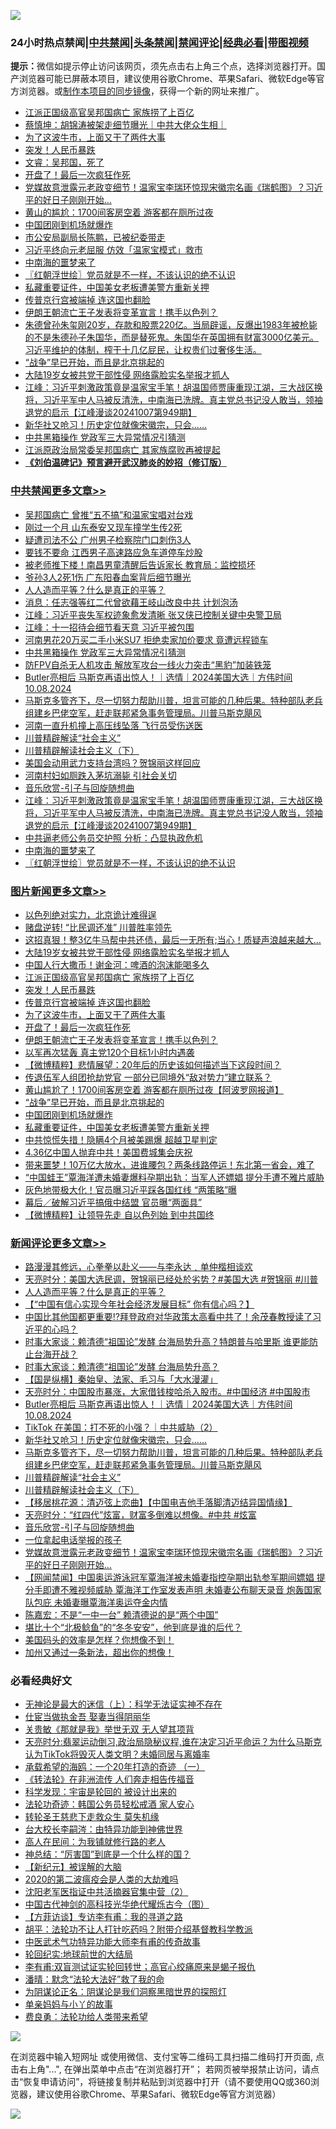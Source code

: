 ![](https://raw.githubusercontent.com/jsvpn/jsproxy/dev/64photo/fqnews-qr.jpg)

<div id="tt">
<h3>24小时热点禁闻|<a href="#%E4%B8%AD%E5%85%B1%E7%A6%81%E9%97%BB%E6%9B%B4%E5%A4%9A%E6%96%87%E7%AB%A0">中共禁闻</a>|<a href="#%E5%9B%BE%E7%89%87%E6%96%B0%E9%97%BB%E6%9B%B4%E5%A4%9A%E6%96%87%E7%AB%A0">头条禁闻</a>|<a href="#%E6%96%B0%E9%97%BB%E8%AF%84%E8%AE%BA%E6%9B%B4%E5%A4%9A%E6%96%87%E7%AB%A0">禁闻评论|<a href="#%E5%BF%85%E7%9C%8B%E7%BB%8F%E5%85%B8%E5%A5%BD%E6%96%87">经典必看</a>|<a href="https://696153.xyz/3" target="_blank">带图视频</a></h3>
<div><b>提示：</b>微信如提示停止访问该网页，须先点击右上角三个点，选择浏览器打开。国产浏览器可能已屏蔽本项目，建议使用谷歌Chrome、苹果Safari、微软Edge等官方浏览器。或<a href="%E5%88%B6%E4%BD%9Cgit%E7%A6%81%E9%97%BB%E9%95%9C%E5%83%8F.md">制作本项目的同步镜像</a>，获得一个新的网址来推广。</div>
<ul>

<li><a href="/topimagenews/20241008/2099048.md">江派正国级高官吴邦国病亡 家族捞了上百亿</a></li>
<li><a href="/sohnews/20241008/2098991.md">蔡慎坤：胡锦涛被架走细节曝光｜中共大佬众生相｜</a></li>
<li><a href="/topimagenews/20241008/2098932.md">为了这波牛市，上面又干了两件大事</a></li>
<li><a href="/topimagenews/20241008/2099044.md">突发！人民币暴跌</a></li>
<li><a href="/sohnews/20241008/2099086.md">文睿：吴邦国，死了</a></li>
<li><a href="/topimagenews/20241008/2098931.md">开盘了！最后一次疯狂作死</a></li>
<li><a href="/comments/20241008/2098942.md">党媒故意泄露元老政变细节！温家宝李瑞环惊现宋徽宗名画《瑞鹤图》？习近平的好日子刚刚开始…</a></li>
<li><a href="/cnnews/20241008/2098864.md">黄山的尴尬：1700间客房空着 游客都在厕所过夜</a></li>
<li><a href="/topimagenews/20241008/2098880.md">中国团刚到机场就爆炸</a></li>
<li><a href="/baitai/20241008/2099008.md">市公安局副局长陈鹏，已被纪委带走</a></li>
<li><a href="/headline/20241008/2099088.md">习近平终向元老屈服 仿效「温家宝模式」救市</a></li>
<li><a href="/cbnews/20241008/2098939.md">中南海的噩梦来了</a></li>
<li><a href="/cbnews/20241008/2098912.md">〖红朝浮世绘〗党员就是不一样，不该认识的绝不认识</a></li>
<li><a href="/topimagenews/20241008/2098847.md">私藏重要证件，中国美女老板遭美警方重新关押</a></li>
<li><a href="/topimagenews/20241008/2099043.md">传普京行宫被端掉 连这国也翻脸</a></li>
<li><a href="/topimagenews/20241008/2098886.md">伊朗王朝流亡王子发表将变革宣言！携手以色列？</a></li>
<li><a href="/sohnews/20241008/2098911.md">朱德曾孙朱玺刚20岁，存款和股票220亿。当局辟谣，反爆出1983年被枪毙的不是朱德孙子朱国华，而是替死鬼。朱国华在英国拥有财富3000亿美元。习近平维护的体制，榨干十几亿屁民，让权贵们过奢侈生活。</a></li>
<li><a href="/topimagenews/20241008/2098881.md">“战争”早已开始，而且是北京挑起的</a></li>
<li><a href="/topimagenews/20241008/2099173.md">大陆19岁女被共党干部性侵 网络露脸实名举报才抓人</a></li>
<li><a href="/cbnews/20241008/2098955.md">江峰：习近平刺激政策竟是温家宝手笔！胡温国师贾康重现江湖，三大战区换将，习近平军中人马被反清洗，中南海已洗牌。真主党总书记没人敢当，领袖退党的启示【江峰漫谈20241007第949期】</a></li>
<li><a href="/comments/20241008/2099076.md">新华社又呛习！历史定位就像宋徽宗，只会......</a></li>
<li><a href="/cbnews/20241008/2099135.md">中共黑箱操作 党政军三大异常情况引猜测</a></li>
<li><a href="/ccpdope/20241008/2099111.md">江派原政治局常委吴邦国病亡 其家族腐败再被提起</a></li>
<li><b><a href="/comments/20200207/1272816.md" target="_blank">《刘伯温碑记》预言避开武汉肺炎的妙招（修订版）</a></b></li>
</ul>
</div>

<div class="catlist">
<h3><a href="/cbnews/" target="_blank">中共禁闻</a><span><a href="/cbnews/" target="_blank" rel="nofollow">更多文章>></a></span></h3>
<ul>
<li><a href="/cbnews/20241009/2099290.md" target="_blank">吴邦国病亡 曾推“五不搞”和温家宝唱对台戏</a></li>
<li><a href="/cbnews/20241009/2099288.md" target="_blank">刚过一个月 山东泰安又现车撞学生传2死</a></li>
<li><a href="/cbnews/20241009/2099287.md" target="_blank">疑遭司法不公 广州男子检察院门口刺伤3人</a></li>
<li><a href="/cbnews/20241009/2099286.md" target="_blank">要钱不要命 江西男子高速路应急车道停车炒股</a></li>
<li><a href="/cbnews/20241009/2099271.md" target="_blank">被老师推下楼！南昌男童清醒后告诉家长 教育局：监控损坏</a></li>
<li><a href="/cbnews/20241009/2099256.md" target="_blank">爷孙3人2死1伤 广东阳春血案背后细节曝光</a></li>
<li><a href="/comments/20241009/2099228.md" target="_blank">人人造而平等？什么是真正的平等？</a></li>
<li><a href="/cbnews/20241009/2099218.md" target="_blank">消息：任志强等红二代曾欲藉王岐山改良中共 计划泡汤</a></li>
<li><a href="/cbnews/20241009/2099216.md" target="_blank">江峰：习近平丧失军权迹象愈发清晰 张又侠已控制关键中央警卫局</a></li>
<li><a href="/cbnews/20241009/2099215.md" target="_blank">江峰：十一招待会细节看天意 习近平被包围</a></li>
<li><a href="/cbnews/20241008/2099174.md" target="_blank">河南男花20万买二手小米SU7 拒绝卖家加价要求 竟遭远程锁车</a></li>
<li><a href="/cbnews/20241008/2099135.md" target="_blank">中共黑箱操作 党政军三大异常情况引猜测</a></li>
<li><a href="/cbnews/20241008/2099134.md" target="_blank">防FPV自杀无人机攻击 解放军攻台一线火力突击“黑豹”加装铁笼</a></li>
<li><a href="/comments/20241008/2099122.md" target="_blank">Butler亮相后 马斯克再语出惊人！｜选情｜2024美国大选｜方伟时间 10.08.2024</a></li>
<li><a href="/comments/20241008/2099051.md" target="_blank">马斯克多管齐下，尽一切努力帮助川普，坦言可能的几种后果。特种部队老兵组建乡巴佬空军，赶走联邦紧急事务管理局。川普马斯克飓风</a></li>
<li><a href="/cbnews/20241008/2099049.md" target="_blank">河南一直升机撞上高压线坠落 飞行员受伤送医</a></li>
<li><a href="/comments/20241008/2099038.md" target="_blank">川普精辟解读“社会主义”</a></li>
<li><a href="/comments/20241008/2099037.md" target="_blank">川普精辟解读社会主义（下）</a></li>
<li><a href="/cbnews/20241008/2098982.md" target="_blank">美国会动用武力支持台湾吗？贺锦丽这样回应</a></li>
<li><a href="/cbnews/20241008/2098981.md" target="_blank">河南村妇如厕跌入茅坑溺毙 引社会关切</a></li>
<li><a href="/comments/20241008/2098978.md" target="_blank">音乐欣赏-引子与回旋随想曲</a></li>
<li><a href="/cbnews/20241008/2098955.md" target="_blank">江峰：习近平刺激政策竟是温家宝手笔！胡温国师贾康重现江湖，三大战区换将，习近平军中人马被反清洗，中南海已洗牌。真主党总书记没人敢当，领袖退党的启示【江峰漫谈20241007第949期】</a></li>
<li><a href="/cbnews/20241008/2098944.md" target="_blank">中共逼老师公务员交护照 分析：凸显执政危机</a></li>
<li><a href="/cbnews/20241008/2098939.md" target="_blank">中南海的噩梦来了</a></li>
<li><a href="/cbnews/20241008/2098912.md" target="_blank">〖红朝浮世绘〗党员就是不一样，不该认识的绝不认识</a></li>

</ul>
</div>
<div class="catlist">
<h3><a href="/topimagenews/" target="_blank">图片新闻</a><span><a href="/topimagenews/" target="_blank" rel="nofollow">更多文章>></a></span></h3>
<ul>
<li><a href="/topimagenews/20241009/2099284.md" target="_blank">以色列绝对实力，北京诡计难得逞</a></li>
<li><a href="/topimagenews/20241009/2099283.md" target="_blank">赌盘逆转! “比民调还准” 川普胜率领先</a></li>
<li><a href="/topimagenews/20241009/2099255.md" target="_blank">这招真狠！整3亿牛马帮中共还债，最后一无所有;当心！质疑声浪越来越大…</a></li>
<li><a href="/topimagenews/20241008/2099173.md" target="_blank">大陆19岁女被共党干部性侵 网络露脸实名举报才抓人</a></li>
<li><a href="/topimagenews/20241008/2099132.md" target="_blank">中国人行大撒币！谢金河：啤酒的泡沫能喝多久</a></li>
<li><a href="/topimagenews/20241008/2099048.md" target="_blank">江派正国级高官吴邦国病亡 家族捞了上百亿</a></li>
<li><a href="/topimagenews/20241008/2099044.md" target="_blank">突发！人民币暴跌</a></li>
<li><a href="/topimagenews/20241008/2099043.md" target="_blank">传普京行宫被端掉 连这国也翻脸</a></li>
<li><a href="/topimagenews/20241008/2098932.md" target="_blank">为了这波牛市，上面又干了两件大事</a></li>
<li><a href="/topimagenews/20241008/2098931.md" target="_blank">开盘了！最后一次疯狂作死</a></li>
<li><a href="/topimagenews/20241008/2098886.md" target="_blank">伊朗王朝流亡王子发表将变革宣言！携手以色列？</a></li>
<li><a href="/topimagenews/20241008/2098885.md" target="_blank">以军再次猛轰 真主党120个目标1小时内遇袭</a></li>
<li><a href="/topimagenews/20241008/2098884.md" target="_blank">【微博精粹】悲情展望：20年后的历史该如何描述当下这段时间？</a></li>
<li><a href="/topimagenews/20241008/2098883.md" target="_blank">传退伍军人组团抢劫党官 一部分已同境外“敌对势力”建立联系？</a></li>
<li><a href="/topimagenews/20241008/2098882.md" target="_blank">黄山尴尬了！1700间客房空着 游客都在厕所过夜【阿波罗网报道】</a></li>
<li><a href="/topimagenews/20241008/2098881.md" target="_blank">“战争”早已开始，而且是北京挑起的</a></li>
<li><a href="/topimagenews/20241008/2098880.md" target="_blank">中国团刚到机场就爆炸</a></li>
<li><a href="/topimagenews/20241008/2098847.md" target="_blank">私藏重要证件，中国美女老板遭美警方重新关押</a></li>
<li><a href="/topimagenews/20241008/2098824.md" target="_blank">中共惊慌失措！隐瞒4个月被美踢爆 超越卫星判定</a></li>
<li><a href="/topimagenews/20241008/2098823.md" target="_blank">4.36亿中国人抛弃中共！美国费城集会庆祝</a></li>
<li><a href="/topimagenews/20241008/2098801.md" target="_blank">带来噩梦！10万亿大放水，进谁腰包？两条线路停运！东北第一省会，难了</a></li>
<li><a href="/topimagenews/20241008/2098771.md" target="_blank">“中国蛙王”覃海洋遭未婚妻爆料孕期出轨：当军人还嫖娼 提分手遭不雅片威胁</a></li>
<li><a href="/topimagenews/20241007/2098719.md" target="_blank">灰色地带极大化！官员曝习近平踩各国红线 “两策略”曝</a></li>
<li><a href="/topimagenews/20241007/2098718.md" target="_blank">幕后／破解习近平搞俄中结盟 官员曝“两面具”</a></li>
<li><a href="/topimagenews/20241007/2098513.md" target="_blank">【微博精粹】让领导先走 自以色列始 到中共国终</a></li>

</ul>
</div>
<div class="catlist">
<h3><a href="/comments/" target="_blank">新闻评论</a><span><a href="/comments/" target="_blank" rel="nofollow">更多文章>></a></span></h3>
<ul>
<li><a href="/comments/20241009/2099292.md" target="_blank">路漫漫其修远，心拳拳以赴义——与李永达﹑单仲楷相谈欢</a></li>
<li><a href="/comments/20241009/2099254.md" target="_blank">天亮时分：美国大选民调，贺锦丽已经处於劣势？#美国大选 #贺锦丽 #川普</a></li>
<li><a href="/comments/20241009/2099228.md" target="_blank">人人造而平等？什么是真正的平等？</a></li>
<li><a href="/comments/20241009/2099214.md" target="_blank">【“中国有信心实现今年社会经济发展目标” 你有信心吗？】</a></li>
<li><a href="/comments/20241009/2099194.md" target="_blank">中国比其他国都更重要⁉️拜登政府对华政策太高看中共了！余茂春教授读了习近平的心吗？</a></li>
<li><a href="/comments/20241008/2099186.md" target="_blank">时事大家谈：赖清德“祖国论”发酵 台海局势升高？特朗普与哈里斯 谁更能防止台海开战？</a></li>
<li><a href="/comments/20241008/2099150.md" target="_blank">时事大家谈：赖清德“祖国论”发酵 台海局势升高？</a></li>
<li><a href="/comments/20241008/2099145.md" target="_blank">【国是纵横】秦始皇、法家、毛习与「大水漫灌」</a></li>
<li><a href="/comments/20241008/2099131.md" target="_blank">天亮时分：中国股市暴涨，大家借钱梭哈杀入股市。#中国经济 #中国股市</a></li>
<li><a href="/comments/20241008/2099122.md" target="_blank">Butler亮相后 马斯克再语出惊人！｜选情｜2024美国大选｜方伟时间 10.08.2024</a></li>
<li><a href="/comments/20241008/2099114.md" target="_blank">TikTok 在美国：打不死的小强？｜中共威胁（2）</a></li>
<li><a href="/comments/20241008/2099076.md" target="_blank">新华社又呛习！历史定位就像宋徽宗，只会&#8230;&#8230;</a></li>
<li><a href="/comments/20241008/2099051.md" target="_blank">马斯克多管齐下，尽一切努力帮助川普，坦言可能的几种后果。特种部队老兵组建乡巴佬空军，赶走联邦紧急事务管理局。川普马斯克飓风</a></li>
<li><a href="/comments/20241008/2099038.md" target="_blank">川普精辟解读“社会主义”</a></li>
<li><a href="/comments/20241008/2099037.md" target="_blank">川普精辟解读社会主义（下）</a></li>
<li><a href="/comments/20241008/2099031.md" target="_blank">【移居桃花源：清迈弦上恋曲】【中国电吉他手落脚清迈结异国情缘】</a></li>
<li><a href="/comments/20241008/2099010.md" target="_blank">天亮时分：“红四代”炫富，财富多倒难以想像。#中共 #炫富</a></li>
<li><a href="/comments/20241008/2098978.md" target="_blank">音乐欣赏-引子与回旋随想曲</a></li>
<li><a href="/comments/20241008/2098956.md" target="_blank">一位拿起电话举报的孩子</a></li>
<li><a href="/comments/20241008/2098942.md" target="_blank">党媒故意泄露元老政变细节！温家宝李瑞环惊现宋徽宗名画《瑞鹤图》？习近平的好日子刚刚开始…</a></li>
<li><a href="/comments/20241008/2098918.md" target="_blank">【网闻禁闻】中国奥运游泳冠军覃海洋被未婚妻指控孕期出轨参军期间嫖娼 提分手即遭不雅视频威胁 覃海洋工作室发表声明 未婚妻公布聊天录音 炮轰国家队包庇 未婚妻曝覃海洋奥运夺金内情</a></li>
<li><a href="/comments/20241008/2098895.md" target="_blank">陈嘉宏：不是“一中一台” 赖清德说的是“两个中国”</a></li>
<li><a href="/comments/20241008/2098894.md" target="_blank">堪比十个“北极鲶鱼”的“冬冬安安”，他到底是谁的后代？</a></li>
<li><a href="/comments/20241008/2098871.md" target="_blank">美国码头的效率是怎样？你想像不到！</a></li>
<li><a href="/comments/20241008/2098870.md" target="_blank">加州又通过一条新法，超出你的想像！</a></li>

</ul>
</div>

<div class="catlist">
<h3>必看经典好文</h3>
<ul>
<li><a href="/lifebaike/20180527/948531.md" target="_blank">无神论是最大的迷信（上）：科学无法证实神不存在</a></li>
<li><a href="/lifebaike/20161111/612348.md" target="_blank">仕宦当做执金吾 娶妻当得阴丽华</a></li>
<li><a href="/topimagenews/20170331/738673.md" target="_blank">关贵敏《那就是我》举世无双 无人望其项背</a></li>
<li><a href="/cbnews/20220620/1747851.md" target="_blank">天亮时分:翡翠运动倒习,政治局隐秘议程,谁在决定习近平命运？为什么马斯克认为TikTok将毁灭人类文明？未婚同居与离婚率</a></li>
<li><a href="/comments/20231130/1967587.md" target="_blank">承载希望的海鸥：一个20年打造的奇迹 （一）</a></li>
<li><a href="/comments/20210509/1542786.md" target="_blank">《转法轮》在非洲流传 人们奔走相告传福音</a></li>
<li><a href="/comments/20230228/1854345.md" target="_blank">科学发现：宇宙是轮回的 被设计出来的</a></li>
<li><a href="/comments/20220710/1756469.md" target="_blank">法轮功奇迹：韩国公务员轻松戒酒 家人安心</a></li>
<li><a href="/health/20141127/823595.md" target="_blank">转轮圣王慈悲下走救众生 莫失机缘</a></li>
<li><a href="/aomi/life/20141109/310549.md" target="_blank">台大校长李嗣涔：由特异功能到神佛世界</a></li>
<li><a href="/tculture/20121023/72121.md" target="_blank">高人在民间：为我铺就修行路的老人</a></li>
<li><a href="/comments/20211016/1639471.md" target="_blank">神总结：“厉害国”到底是一个什么样的国？</a></li>
<li><a href="/comments/20240808/2071869.md" target="_blank">【新纪元】被误解的大脑</a></li>
<li><a href="/comments/20200712/1359432.md" target="_blank">2020的第二波瘟疫会是人类的大劫难吗</a></li>
<li><a href="/comments/20221222/1826761.md" target="_blank">沈阳老军医指证中共活摘器官集中营（2）</a></li>
<li><a href="/comments/20220403/1714124.md" target="_blank">中国古代神剑的高科技光华绝代耀烁古今（图）</a></li>
<li><a href="/comments/20210804/1600181.md" target="_blank">【方菲访谈】专访李有甫：我的寻道之路</a></li>
<li><a href="/cbnews/20190215/1081272.md" target="_blank">胡平：法轮功不让人打针吃药吗？附带介绍基督教科学教派</a></li>
<li><a href="/comments/20210810/1603664.md" target="_blank">中医武术气功特异功能大师李有甫的传奇故事</a></li>
<li><a href="/comments/20200920/582873.md" target="_blank">轮回纪实:地球前世的大结局</a></li>
<li><a href="/comments/20210810/1603672.md" target="_blank">李有甫:双盲测试证实轮回转世；高官心绞痛原来是蝎子报仇</a></li>
<li><a href="/comments/20210312/1502968.md" target="_blank">潘晴：默念“法轮大法好”救了我的命</a></li>
<li><a href="/comments/20201031/1423298.md" target="_blank">为阴谋论正名：阴谋论是我们洞察黑暗世界的探照灯</a></li>
<li><a href="/cbnews/20210518/1548912.md" target="_blank">单亲妈妈与小丫的故事</a></li>
<li><a href="/comments/20220522/1736045.md" target="_blank">费良勇：法轮功给人类带来希望</a></li>

</ul>
</div>

![](https://raw.githubusercontent.com/jsvpn/jsproxy/dev/64photo/fqnews-qr.jpg)

在浏览器中输入短网址 或使用微信、支付宝等二维码工具扫描二维码打开页面, 点击右上角"...", 在弹出菜单中点击“在浏览器打开”； 若网页被举报禁止访问，请点击“恢复申请访问”，将链接复制并粘贴到浏览器中打开（请不要使用QQ或360浏览器，建议使用谷歌Chrome、苹果Safari、微软Edge等官方浏览器）

![](https://raw.githubusercontent.com/jsvpn/jsproxy/dev/64photo/wx.jpg)